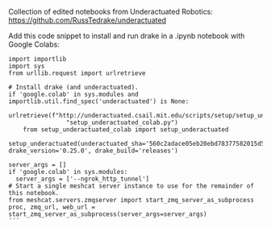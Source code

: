 Collection of edited notebooks from Underactuated Robotics: https://github.com/RussTedrake/underactuated

Add this code snippet to install and run drake in a .ipynb notebook with Google Colabs:

```
import importlib
import sys
from urllib.request import urlretrieve

# Install drake (and underactuated).
if 'google.colab' in sys.modules and importlib.util.find_spec('underactuated') is None:
    urlretrieve(f"http://underactuated.csail.mit.edu/scripts/setup/setup_underactuated_colab.py",
                "setup_underactuated_colab.py")
    from setup_underactuated_colab import setup_underactuated
    setup_underactuated(underactuated_sha='560c2adace05eb20ebd78377582015d5b2d3859a', drake_version='0.25.0', drake_build='releases')

server_args = []
if 'google.colab' in sys.modules:
  server_args = ['--ngrok_http_tunnel']
# Start a single meshcat server instance to use for the remainder of this notebook.
from meshcat.servers.zmqserver import start_zmq_server_as_subprocess
proc, zmq_url, web_url = start_zmq_server_as_subprocess(server_args=server_args)
´´´
